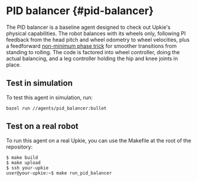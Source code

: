 # PID balancer {#pid-balancer}

The PID balancer is a baseline agent designed to check out Upkie's physical capabilities. The robot balances with its wheels only, following PI feedback from the head pitch and wheel odometry to wheel velocities, plus a feedforward [non-minimum phase trick](https://github.com/upkie/upkie/blob/662d76180e03a855e8810d60eeb5b229c95b68fb/agents/wheel_balancer/wheel_balancer.py#L378-L400) for smoother transitions from standing to rolling. The code is factored into wheel controller, doing the actual balancing, and a leg controller holding the hip and knee joints in place.

## Test in simulation

To test this agent in simulation, run:

```console
bazel run //agents/pid_balancer:bullet
```

## Test on a real robot

To run this agent on a real Upkie, you can use the Makefile at the root of the repository:

```console
$ make build
$ make upload
$ ssh your-upkie
user@your-upkie:~$ make run_pid_balancer
```
